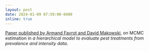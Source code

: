 ```yaml
---
layout: post
date: 2024-01-09 07:59:00-0400
inline: true
---
```


[Paper published by Armand Favrot and David Makowski](https://computo.sfds.asso.fr/published-202312-favrot-hierarchical/), on MCMC estimation in *a hierarchical model to evaluate pest treatments from prevalence and intensity data*.
